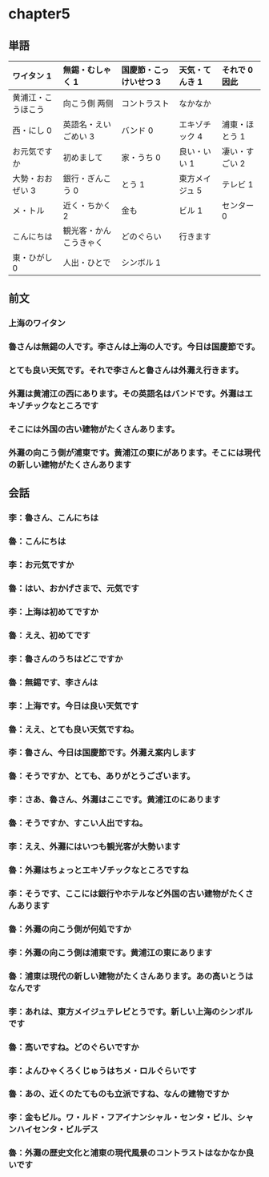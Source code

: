 # chapter5

## 単語

| ワイタン 1         | 無錫・むしゃく 1       | 国慶節・こっけいせつ 3 | 天気・てんき 1 | それで  0 因此 |
| :----------------- | :--------------------- | :--------------------- | :------------- | :------------- |
| 黄浦江・こうほこう | 向こう側 两侧          | コントラスト           | なかなか       |                |
| 西・にし 0         | 英語名・えいごめい 3   | バンド 0               | エキゾチック 4 | 浦東・ほとう 1 |
| お元気ですか       | 初めまして             | 家・うち 0             | 良い・いい 1   | 凄い・すごい 2 |
| 大勢・おおぜい 3   | 銀行・ぎんこう 0       | とう 1                 | 東方メイジュ 5 | テレビ 1       |
| メ・トル           | 近く・ちかく 2         | 金も                   | ビル 1         | センター 0     |
| こんにちは         | 観光客・かんこうきゃく | どのぐらい             | 行きます       |                |
| 東・ひがし 0       | 人出・ひとで           | シンボル 1             |

## 前文

### 上海のワイタン

### 魯さんは無錫の人です。李さんは上海の人です。今日は国慶節です。

### とても良い天気です。それで李さんと魯さんは外灘え行きます。

### 外灘は黄浦江の西にあります。その英語名はバンドです。外灘はエキゾチックなところです

### そこには外国の古い建物がたくさんあります。

### 外灘の向こう側が浦東です。黄浦江の東にがあります。そこには現代の新しい建物がたくさんあります

## 会話

### 李：魯さん、こんにちは

### 魯：こんにちは

### 李：お元気ですか

### 魯：はい、おかげさまで、元気です

### 李：上海は初めてですか

### 魯：ええ、初めてです

### 李：魯さんのうちはどこですか

### 魯：無錫です、李さんは

### 李：上海です。今日は良い天気です

### 魯：ええ、とても良い天気ですね。

### 李：魯さん、今日は国慶節です。外灘え案内します

### 魯：そうですか、とても、ありがとうございます。

### 李：さあ、魯さん、外灘はここです。黄浦江のにあります

### 魯：そうですか、すこい人出ですね。

### 李：ええ、外灘にはいつも観光客が大勢います

### 魯：外灘はちょっとエキゾチックなところですね

### 李：そうです、ここには銀行やホテルなど外国の古い建物がたくさんあります

### 魯：外灘の向こう側が何処ですか

### 李：外灘の向こう側は浦東です。黄浦江の東にあります

### 魯：浦東は現代の新しい建物がたくさんあります。あの高いとうはなんです

### 李：あれは、東方メイジュテレビとうです。新しい上海のシンボルです

### 魯：高いですね。どのぐらいですか

### 李：よんひゃくろくじゅうはちメ・ロルぐらいです

### 魯：あの、近くのたてものも立派ですね、なんの建物ですか

### 李：金もビル。ワ・ルド・フアイナンシャル・センタ・ビル、シャンハイセンタ・ビルデス

### 魯：外灘の歴史文化と浦東の現代風景のコントラストはなかなか良いです

